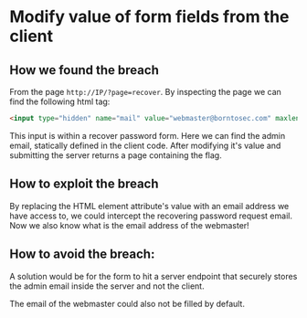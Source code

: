 # Modify value of form fields from the client

## How we found the breach

From the page `http://IP/?page=recover`.
By inspecting the page we can find the following html tag:

```html
<input type="hidden" name="mail" value="webmaster@borntosec.com" maxlength="15">
```

This input is within a recover password form. Here we can find the admin email, statically defined in the client code. After modifying it's value and submitting the server returns a page containing the flag.

## How to exploit the breach

By replacing the HTML element attribute's value with an email address we have access to, we could intercept the recovering password request email. Now we also know what is the email address of the webmaster!

## How to avoid the breach:

A solution would be for the form to hit a server endpoint that securely stores the admin email inside the server and not the client.

The email of the webmaster could also not be filled by default.
